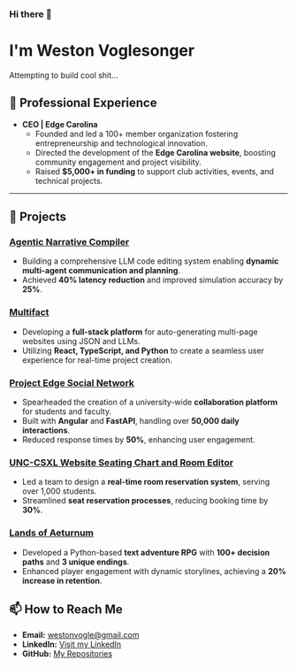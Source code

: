 ### Hi there 👋

# I'm Weston Voglesonger

Attempting to build cool shit...


## 💼 Professional Experience

- **CEO | Edge Carolina**  
  - Founded and led a 100+ member organization fostering entrepreneurship and technological innovation.  
  - Directed the development of the **Edge Carolina website**, boosting community engagement and project visibility.  
  - Raised **$5,000+ in funding** to support club activities, events, and technical projects.

---

## 🚀 Projects

### **[Agentic Narrative Compiler](https://github.com/WestonVoglesonger/Agentic-Narrative-Compiler)**  
- Building a comprehensive LLM code editing system enabling **dynamic multi-agent communication and planning**.  
- Achieved **40% latency reduction** and improved simulation accuracy by **25%**.

### **[Multifact](https://github.com/WestonVoglesonger/Multifact-V4)**  
- Developing a **full-stack platform** for auto-generating multi-page websites using JSON and LLMs.  
- Utilizing **React, TypeScript, and Python** to create a seamless user experience for real-time project creation.  

### **[Project Edge Social Network](https://github.com/WestonVoglesonger/Project-Edge)**  
- Spearheaded the creation of a university-wide **collaboration platform** for students and faculty.  
- Built with **Angular** and **FastAPI**, handling over **50,000 daily interactions**.  
- Reduced response times by **50%**, enhancing user engagement.

### **[UNC-CSXL Website Seating Chart and Room Editor](https://github.com/comp423-24s/csxl-final-team-d2)**  
- Led a team to design a **real-time room reservation system**, serving over 1,000 students.  
- Streamlined **seat reservation processes**, reducing booking time by **30%**.  

### **[Lands of Aeturnum](https://github.com/WestonVoglesonger/Sons-of-Arnor)**  
- Developed a Python-based **text adventure RPG** with **100+ decision paths** and **3 unique endings**.  
- Enhanced player engagement with dynamic storylines, achieving a **20% increase in retention**.



## 📫 How to Reach Me

- **Email:** [westonvogle@gmail.com](mailto:westonvogle@gmail.com)  
- **LinkedIn:** [Visit my LinkedIn](https://linkedin.com/in/weston-voglesonger)  
- **GitHub:** [My Repositories](https://github.com/WestonVoglesonger)  
